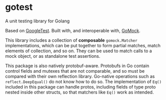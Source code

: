 # gotest

A unit testing library for Golang

Based on [GoogleTest](https://github.com/google/googletest).
Built with, and interoperable with, [GoMock](github.com/uber-go/mock).

This library includes a collection of **composable** `gomock.Matcher`
implementations, which can be put together to form partial matches, match
elements of collection, and so on.  They can be used to match calls to a mock
object, or as standalone test assertions.

This package is also natively protobuf-aware. Protobufs in Go contain control
fields and mutexes that are not comparable, and so must be compared with
their own reflection library. Go-native operations such as
`reflect.DeepEqual()` do not know how to do so. The implementation of `Eq()`
included in this package can handle protos, including fields of type proto
nested inside other structs, so that matchers like `Eq()` work as intended.
